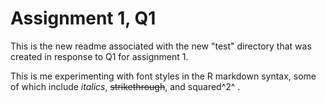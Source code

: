 
# **Assignment 1, Q1**

This is the new readme associated with the new "test" directory that was created in response to Q1 for assignment 1. 

This is me experimenting with font styles in the R markdown syntax, some of which include *italics*, ~~strikethrough~~, and squared^2^ . 

